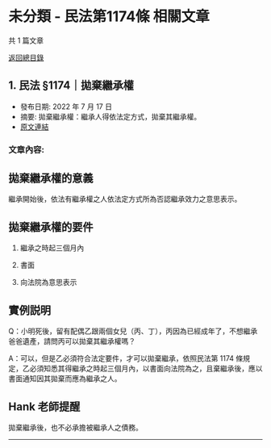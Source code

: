 # 未分類 - 民法第1174條 相關文章

共 1 篇文章

[返回總目錄](00_總目錄.md)

## 1. 民法 §1174｜拋棄繼承權

- 發布日期: 2022 年 7 月 17 日
- 摘要: 拋棄繼承權：繼承人得依法定方式，拋棄其繼承權。
- [原文連結](https://www.jasper-realestate.com/%e6%8b%8b%e6%a3%84%e7%b9%bc%e6%89%bf%e6%ac%8a/)

### 文章內容:

## 拋棄繼承權的意義

繼承開始後，依法有繼承權之人依法定方式所為否認繼承效力之意思表示。

## 拋棄繼承權的要件

1. 繼承之時起三個月內

2. 書面

3. 向法院為意思表示

## 實例説明

Q：小明死後，留有配偶乙跟兩個女兒（丙、丁），丙因為已經成年了，不想繼承爸爸遺產，請問丙可以拋棄其繼承權嗎？

A：可以，但是乙必須符合法定要件，才可以拋棄繼承，依照民法第 1174 條規定，乙必須知悉其得繼承之時起三個月內，以書面向法院為之，且棄繼承後，應以書面通知因其拋棄而應為繼承之人。

## Hank 老師提醒

拋棄繼承後，也不必承擔被繼承人之債務。

---

